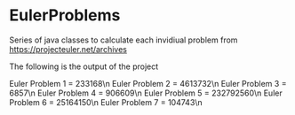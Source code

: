 # EulerProblems

Series of java classes to calculate each invidiual problem from https://projecteuler.net/archives

The following is the output of the project

Euler Problem 1 = 233168\n
Euler Problem 2 = 4613732\n
Euler Problem 3 = 6857\n
Euler Problem 4 = 906609\n
Euler Problem 5 = 232792560\n
Euler Problem 6 = 25164150\n
Euler Problem 7 = 104743\n
